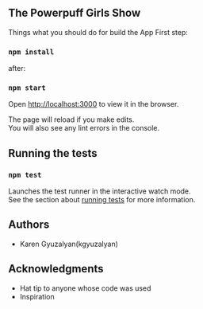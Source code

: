 ## The Powerpuff Girls Show

Things what you should do for build the App
First step:

### `npm install`

after:

### `npm start`

Open [http://localhost:3000](http://localhost:3000) to view it in the browser.

The page will reload if you make edits.<br>
You will also see any lint errors in the console.

## Running the tests

### `npm test`

Launches the test runner in the interactive watch mode.<br>
See the section about [running tests](https://facebook.github.io/create-react-app/docs/running-tests) for more information.

## Authors
* Karen Gyuzalyan(kgyuzalyan)

## Acknowledgments

* Hat tip to anyone whose code was used
* Inspiration